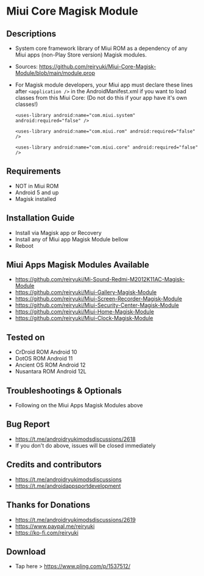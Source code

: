 # Miui Core Magisk Module

## Descriptions
- System core framework library of Miui ROM as a dependency of any Miui apps (non-Play Store version) Magisk modules.
- Sources: https://github.com/reiryuki/Miui-Core-Magisk-Module/blob/main/module.prop
- For Magisk module developers, your Miui app must declare these lines after `<application />` in the AndroidManifest.xml if you want to load classes from this Miui Core: (Do not do this if your app have it's own classes!)

  `<uses-library android:name="com.miui.system" android:required="false" />`

  `<uses-library android:name="com.miui.rom" android:required="false" />`

  `<uses-library android:name="com.miui.core" android:required="false" />`

## Requirements
- NOT in Miui ROM
- Android 5 and up
- Magisk installed

## Installation Guide
- Install via Magisk app or Recovery
- Install any of Miui app Magisk Module bellow
- Reboot

## Miui Apps Magisk Modules Available
- https://github.com/reiryuki/Mi-Sound-Redmi-M2012K11AC-Magisk-Module
- https://github.com/reiryuki/Miui-Gallery-Magisk-Module
- https://github.com/reiryuki/Miui-Screen-Recorder-Magisk-Module
- https://github.com/reiryuki/Miui-Security-Center-Magisk-Module
- https://github.com/reiryuki/Miui-Home-Magisk-Module
- https://github.com/reiryuki/Miui-Clock-Magisk-Module

## Tested on
- CrDroid ROM Android 10
- DotOS ROM Android 11
- Ancient OS ROM Android 12
- Nusantara ROM Android 12L

## Troubleshootings & Optionals
- Following on the Miui Apps Magisk Modules above

## Bug Report
- https://t.me/androidryukimodsdiscussions/2618
- If you don't do above, issues will be closed immediately

## Credits and contributors
- https://t.me/androidryukimodsdiscussions
- https://t.me/androidappsportdevelopment

## Thanks for Donations
- https://t.me/androidryukimodsdiscussions/2619
- https://www.paypal.me/reiryuki
- https://ko-fi.com/reiryuki

## Download
- Tap here > https://www.pling.com/p/1537512/

